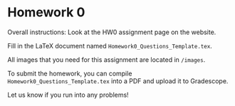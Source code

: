  # Homework 0

Overall instructions: Look at the HW0 assignment page on the website.

Fill in the LaTeX document named `Homework0_Questions_Template.tex`. 

All images that you need for this assignment are located in `/images`.

To submit the homework, you can compile `Homework0_Questions_Template.tex` into a PDF and upload it to Gradescope.
 
Let us know if you run into any problems!
